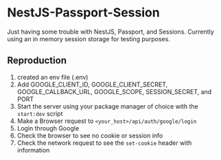 # NestJS-Passport-Session

Just having some trouble with NestJS, Passport, and Sessions. Currently using an in memory session storage for testing purposes.

## Reproduction

1. created an env file (.env)
2. Add GOOGLE_CLIENT_ID, GOOGLE_CLIENT_SECRET, GOOGLE_CALLBACK_URL, GOOGLE_SCOPE, SESSION_SECRET, and PORT
3. Start the server using your package manager of choice with the `start:dev` script
4. Make a Browser request to `<your_host>/api/auth/google/login`
5. Login through Google
6. Check the browser to see no cookie or session info
7. Check the network request to see the `set-cookie` header with information
